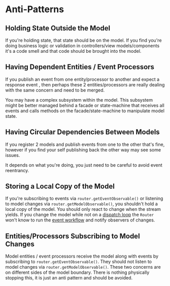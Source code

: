 # Anti-Patterns

## Holding State Outside the Model

If you're holding state, that state should be on the model.
If you find you're doing business logic or validation in controllers/view models/components it's a code smell and that code should be brought into the model.

## Having Dependent Entities / Event Processors

If you publish an event from one entity/processor to another and expect a response event , then perhaps these 2 entities/processors are really dealing with the same concern and need to be merged.

You may have a complex subsystem within the model.
This subsystem might be better managed behind a facade or state-machine that receives all events and calls methods on the facade/state-machine  to manipulate model state.

## Having Circular Dependencies Between Models

If you register 2 models and publish events from one to the other that's fine, however if you find your self publishing back the other way may see some issues.

It depends on what you're doing, you just need to be careful to avoid event reentrancy.

## Storing a Local Copy of the Model

If you're subscribing to events via `router.getEventObservable()` or listening to model changes via `router.getModelObservable()`, you shouldn't hold a local copy of the model.
You should only react to change when the stream yields.
If you change the model while not on a [dispatch loop](../router-api/dispatch-loop.md) the `Router` won't know to run the [event workflow](./complete-event-workflow.md) and notify observers of changes.

## Entities/Processors Subscribing to Model Changes

Model entities / event processors receive the model along with events by subscribing to `router.getEventObservable()`.
They should not listen to model changes via `router.getModelObservable()`.
These two concerns are on different sides of the model boundary. 
There is nothing physically stopping this, it is just an anti pattern and should be avoided.
